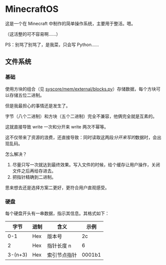 # MinecraftOS

这是一个在 Minecraft 中制作的简单操作系统，主要用于整活。嗯。

（这活整的可不容易啊……）

PS：别骂了别骂了，是我菜，只会写 Python……

## 文件系统

### 基础

使用方块的组合（见 [syscore/mem/external/blocks.py](./syscore/mem/external/blocks.py)）存储数据，每个方块可以存储五位二进制。

但是我最担心的事情还是发生了。

字节（八个二进制）和方块（五个二进制）完全不兼容，他俩完全就是互素的。

这就直接导致 write 一次和分开来 write 两次不幂等。

这不仅带来了资源的浪费，还直接导致：同时读取这两段*分开来写的*数据时，会出现乱码。

怎么解决？

1. 尽量只写一次就达到最终效果。写入文件的时候，给个缓存让用户操作，关闭文件之后再给存进去。
2. 把指针精确到二进制。

思来想去还是选择方案二更好，更符合用户直观感受。

### 硬盘

每个硬盘开头有一串数据，指示其信息。其格式如下：

| 字节    | 进制 | 含义         | 示例   |
| ------- | ---- | ------------ | ------ |
| 0-1     | Hex  | 版本号       | 2c     |
| 2       | Hex  | 指针长度 n   | 6      |
| 3-(n+3) | Hex  | 索引节点指针 | 0001b1 |
